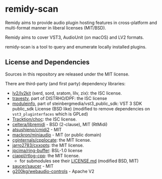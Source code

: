 
# remidy-scan

Remidy aims to provide audio plugin hosting features in cross-platform and
multi-format manner in liberal licenses (MIT/BSD).

Remidy aims to cover VST3, AudioUnit (on macOS) and LV2 formats.

remidy-scan is a tool to query and enumerate locally installed plugins.

<!--
# What is this?

UAPMD (Universal Audio Plugin MIDI Device) is an audio plugin host that can instantiate arbitrary set of plugins and acts as a virtual MIDI 2.0 UMP device on various platforms.

## Usage

UAPMD consists of two programs:

- uapmd-service: acts as the actual virtual MIDI devices
- uapmd-setup: acts as a configuration tool

### uapmd-service

> $ uapmd-service -audio [audio-config-file] -midi [midi-device-settings-file]

- `-audio`: optional. Specifies audio configuration file that can be created by `uapmd-setup`.
- `-midi`: required. Specifies MIDI device configuration file that can be created by `uapmd-setup`.

### uapmd-setup

> $ uapmd-setup

Launches the GUI by default.

## Code modules

### remidy

`remidy` offers plugin API abstraction layer at lower level that only involves application agnostic audio and event processing. Not very opinionated.

### remidy-tooling

`remidy-tooling` offers higher level API to build audio plugin hosting tools like plugin scanning and instancing in common manner.
What this layer introduces in practice is a set of highly product dependent filterings e.g. various existing specific plugin products and vendors are filtered at "safe for multi-threaded plugin API access", "plugin scanning requires UI thread", or "crashes remidy" kind of information.
Regarding event stream it is still not much opinionated.

### uapmd

`uapmd` introduces the UMP adoption layer. It is an opinionated layer towards MIDI 2.0 i.e. events are parsed into timed parameter changes and other events on the plugins, as well as save/load states in MIDI-CI property manner.

### uapmd-service

`uapmd-service` works as a virtual MIDI device service that can receive platform UMP inputs (and most likely MIDI 1.0 inputs, translated) to control plugins.
-->

## License and Dependencies

Sources in this repository are released under the MIT license.

There are third-party (and first party) dependency libraries:

- [lv2/lv2kit](https://github.com/lv2/lv2kit) (serd, sord, sratom, lilv, zix): the ISC license.
- [travesty](https://github.com/DISTRHO/DPF/tree/main/distrho/src/travesty), part of DISTRHO/DPF: the ISC license
- [moduleinfo](https://github.com/steinbergmedia/vst3_public_sdk/tree/master/source/vst/moduleinfo), part of steinbergmedia/vst3_public_sdk: VST 3 SDK public_sdk License (BSD like)
  (modified to remove dependencies on `vst3_pluginterfaces` which is GPLed)
- [Tracktion/choc](https://github.com/Tracktion/choc/): the ISC license.
- [celtera/libremidi](https://github.com/celtera/libremidi) - BSD (2-clause), MIT (RtMidi)
- [atsushieno/cmidi2](atsushieno/cmidi2) - MIT
- [mackron/miniaudio](https://github.com/mackron/miniaudio) - MIT (or public domain)
- [cginternals/cpplocate](https://github.com/cginternals/cpplocate): the MIT license.
- [jarro2783/cxxopts](https://github.com/jarro2783/cxxopts): the MIT license.
- [jpcima/ring-buffer](https://github.com/jpcima/ring-buffer): BSL-1.0 license
- [cjappl/rtlog-cpp](https://github.com/cjappl/rtlog-cpp): the MIT license.
    - for submodules see their [LICENSE.md](https://github.com/cjappl/rtlog-cpp/blob/main/LICENSE.md) (modified BSD, MIT)
- [saucer/saucer](https://github.com/saucer/saucer) - MIT
- [g200kg/webaudio-controls](https://github.com/g200kg/webaudio-controls) - Apache V2
